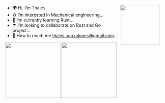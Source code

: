 
- 🌍 Hi, I’m Thales  <img align="right" src="https://media.giphy.com/media/xz3KkzbB1FkB644Cpu/giphy.gif" width="130" height="130"> 
- ⚙  I’m interested in Mechanical engineering...
- 🔧 I’m currently learning Rust...
- ☂  I’m looking to collaborate on Rust and Go project... 
- 🛫 How to reach me thales.souzalopes@gmail.com...
<div>
  
  <a href="https://github.com/drakegawain">
  <img height="180em" src="https://github-readme-stats.vercel.app/api?username=drakegawain&show_icons=true&theme=dark&include_all_commits=true&count_private=true"/>
  <img height="180em" src="https://github-readme-stats.vercel.app/api/top-langs/?username=drakegawain&layout=compact&langs_count=7&theme=dark"/>
</div>


<!---
drakegawain/drakegawain is a ✨ special ✨ repository because its `README.md` (this file) appears on your GitHub profile.
You can click the Preview link to take a look at your changes.
--->
